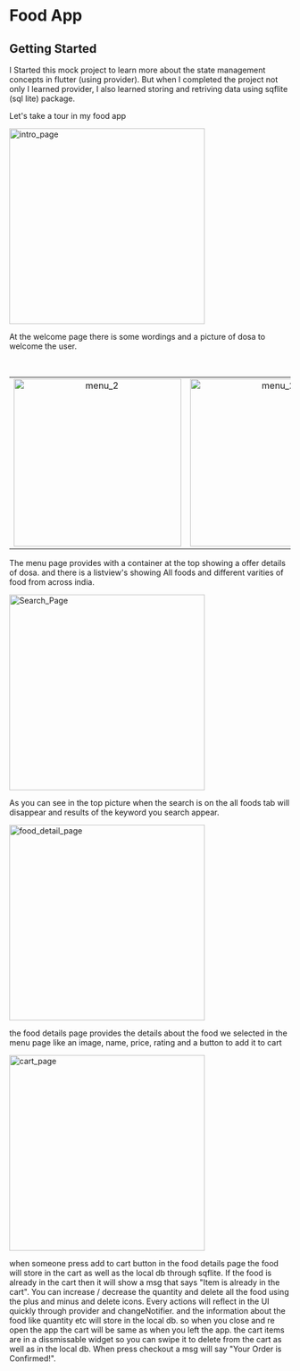 # Food App

## Getting Started

I Started this mock project to learn more about the state management concepts in flutter (using provider). But when I completed the project not only I learned provider,
I also learned storing and retriving data using sqflite (sql lite) package.

Let's take a tour in my food app

<p align="left">
  <img src="https://github.com/lawmake-praveen/food_app_flutter/assets/113996180/b1c5c37d-ac85-45c3-86bf-fd86aa1778e7" alt="intro_page" width="350px" />
</p>

At the welcome page there is some wordings and a picture of dosa to welcome the user.



<br/>
<table>
  <tr>
    <td align="center">
      <img src="https://github.com/lawmake-praveen/food_app_flutter/assets/113996180/c2106b2c-3e55-4286-b16e-4317d8361fe6" alt="menu_2" width="300px" />
    </td>
    <td align="center">
      <img src="https://github.com/lawmake-praveen/food_app_flutter/assets/113996180/7d086217-b67d-4211-aec7-bfc6e0a31234" alt="menu_2" width="300px" />
    </td>
  </tr>
</table>

The menu page provides with a container at the top showing a offer details of dosa.
and there is a listview's showing All foods and different varities of food from across india.




<p align="left">
  <img src="https://github.com/lawmake-praveen/food_app_flutter/assets/113996180/b498d15f-584a-4518-aff5-d38ae4fc8e55" alt="Search_Page" width="350px" />
</p>

As you can see in the top picture when the search is on the all foods tab will disappear and results of the keyword you search appear.




<p align="left">
  <img src="https://github.com/lawmake-praveen/food_app_flutter/assets/113996180/bb756307-4e41-45e6-b27d-db3ee793fdd6" alt="food_detail_page" width="350px" />
</p>

the food details page provides the details about the food we selected in the menu page like an image, name, price, rating and a button to add it to cart




<p align="left">
  <img src="https://github.com/lawmake-praveen/food_app_flutter/assets/113996180/20294e47-203a-4de5-b61b-070e7232674d" alt="cart_page" width="350px" />
</p>

when someone press add to cart button in the food details page the food will store in the cart as well as the local db through sqflite. If the food is already in the cart then it will show a msg that says "Item is already in the cart".
You can increase / decrease the quantity and delete all the food using the plus and minus and delete icons. Every actions will reflect in the UI quickly through provider and changeNotifier.
and the information about the food like quantity etc will store in the local db. so when you close and re open the app the cart will be same as when you left the app.
the cart items are in a dissmissable widget so you can swipe it to delete from the cart as well as in the local db.
When press checkout a msg will say "Your Order is Confirmed!".
